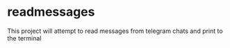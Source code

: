 # readmessages
This project will attempt to read messages from telegram chats and print to the terminal
